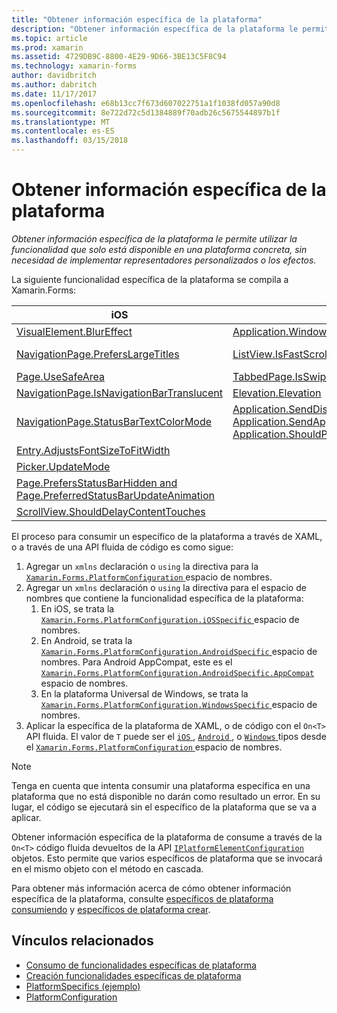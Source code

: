 ```yaml
---
title: "Obtener información específica de la plataforma"
description: "Obtener información específica de la plataforma le permite utilizar la funcionalidad que solo está disponible en una plataforma concreta, sin necesidad de implementar representadores personalizados o los efectos."
ms.topic: article
ms.prod: xamarin
ms.assetid: 4729DB9C-8800-4E29-9D66-3BE13C5F8C94
ms.technology: xamarin-forms
author: davidbritch
ms.author: dabritch
ms.date: 11/17/2017
ms.openlocfilehash: e68b13cc7f673d607022751a1f1038fd057a90d8
ms.sourcegitcommit: 8e722d72c5d1384889f70adb26c5675544897b1f
ms.translationtype: MT
ms.contentlocale: es-ES
ms.lasthandoff: 03/15/2018
---
```

# <a name="platform-specifics"></a>Obtener información específica de la plataforma

_Obtener información específica de la plataforma le permite utilizar la funcionalidad que solo está disponible en una plataforma concreta, sin necesidad de implementar representadores personalizados o los efectos._

La siguiente funcionalidad específica de la plataforma se compila a Xamarin.Forms:

|iOS|Android|Windows|
|--- |--- |--- |
|[VisualElement.BlurEffect](~/xamarin-forms/platform/platform-specifics/consuming/ios.md#blur)|[Application.WindowSoftInputModeAdjust](~/xamarin-forms/platform/platform-specifics/consuming/android.md#soft_input_mode)|[Page.ToolbarPlacement](~/xamarin-forms/platform/platform-specifics/consuming/windows.md#toolbar_placement)|
|[NavigationPage.PrefersLargeTitles](~/xamarin-forms/platform/platform-specifics/consuming/ios.md#large_title)|[ListView.IsFastScrollEnabled](~/xamarin-forms/platform/platform-specifics/consuming/android.md#fastscroll)|[MasterDetailPage.CollapsedPaneWidth y MasterDetailPage.CollapseStyle](~/xamarin-forms/platform/platform-specifics/consuming/windows.md#collapsable_navigation_bar)|
|[Page.UseSafeArea](~/xamarin-forms/platform/platform-specifics/consuming/ios.md#safe_area_layout)|[TabbedPage.IsSwipePagingEnabled](~/xamarin-forms/platform/platform-specifics/consuming/android.md#enable_swipe_paging)|
|[NavigationPage.IsNavigationBarTranslucent](~/xamarin-forms/platform/platform-specifics/consuming/ios.md#translucent_navigation_bar)|[Elevation.Elevation](~/xamarin-forms/platform/platform-specifics/consuming/android.md#elevation)|
|[NavigationPage.StatusBarTextColorMode](~/xamarin-forms/platform/platform-specifics/consuming/ios.md#status_bar_color_mode)|[Application.SendDisappearingEventOnPause, Application.SendAppearingEventOnResume y Application.ShouldPreserveKeyboardOnResume](~/xamarin-forms/platform/platform-specifics/consuming/android.md#disable_lifecycle_events)|
|[Entry.AdjustsFontSizeToFitWidth](~/xamarin-forms/platform/platform-specifics/consuming/ios.md#adjust_font_size)|
|[Picker.UpdateMode](~/xamarin-forms/platform/platform-specifics/consuming/ios.md#picker_update_mode)|
|[Page.PrefersStatusBarHidden and Page.PreferredStatusBarUpdateAnimation](~/xamarin-forms/platform/platform-specifics/consuming/ios.md#set_status_bar_visibility)|
|[ScrollView.ShouldDelayContentTouches](~/xamarin-forms/platform/platform-specifics/consuming/ios.md#delay_content_touches)|

El proceso para consumir un específico de la plataforma a través de XAML, o a través de una API fluida de código es como sigue:

1. Agregar un `xmlns` declaración o `using` la directiva para la [ `Xamarin.Forms.PlatformConfiguration` ](https://developer.xamarin.com/api/namespace/Xamarin.Forms.PlatformConfiguration/) espacio de nombres.
1. Agregar un `xmlns` declaración o `using` la directiva para el espacio de nombres que contiene la funcionalidad específica de la plataforma:
    1. En iOS, se trata la [ `Xamarin.Forms.PlatformConfiguration.iOSSpecific` ](https://developer.xamarin.com/api/namespace/Xamarin.Forms.PlatformConfiguration.iOSSpecific/) espacio de nombres.
    1. En Android, se trata la [ `Xamarin.Forms.PlatformConfiguration.AndroidSpecific` ](https://developer.xamarin.com/api/namespace/Xamarin.Forms.PlatformConfiguration.AndroidSpecific/) espacio de nombres. Para Android AppCompat, este es el [ `Xamarin.Forms.PlatformConfiguration.AndroidSpecific.AppCompat` ](https://developer.xamarin.com/api/namespace/Xamarin.Forms.PlatformConfiguration.AndroidSpecific.AppCompat/) espacio de nombres.
    1. En la plataforma Universal de Windows, se trata la [ `Xamarin.Forms.PlatformConfiguration.WindowsSpecific` ](https://developer.xamarin.com/api/namespace/Xamarin.Forms.PlatformConfiguration.WindowsSpecific/) espacio de nombres.
1. Aplicar la específica de la plataforma de XAML, o de código con el `On<T>` API fluida. El valor de `T` puede ser el [ `iOS` ](https://developer.xamarin.com/api/type/Xamarin.Forms.PlatformConfiguration.iOS/), [ `Android` ](https://developer.xamarin.com/api/type/Xamarin.Forms.PlatformConfiguration.Android/), o [ `Windows` ](https://developer.xamarin.com/api/type/Xamarin.Forms.PlatformConfiguration.Windows/) tipos desde el [ `Xamarin.Forms.PlatformConfiguration` ](https://developer.xamarin.com/api/namespace/Xamarin.Forms.PlatformConfiguration/) espacio de nombres.

> [!NOTE]
> Tenga en cuenta que intenta consumir una plataforma específica en una plataforma que no está disponible no darán como resultado un error. En su lugar, el código se ejecutará sin el específico de la plataforma que se va a aplicar.

Obtener información específica de la plataforma de consume a través de la `On<T>` código fluida devueltos de la API [ `IPlatformElementConfiguration` ](https://developer.xamarin.com/api/type/Xamarin.Forms.IPlatformElementConfiguration%3CTPlatform,TElement%3E/) objetos. Esto permite que varios específicos de plataforma que se invocará en el mismo objeto con el método en cascada.

Para obtener más información acerca de cómo obtener información específica de la plataforma, consulte [específicos de plataforma consumiendo](~/xamarin-forms/platform/platform-specifics/consuming/index.md) y [específicos de plataforma crear](~/xamarin-forms/platform/platform-specifics/creating.md).


## <a name="related-links"></a>Vínculos relacionados

- [Consumo de funcionalidades específicas de plataforma](~/xamarin-forms/platform/platform-specifics/consuming/index.md)
- [Creación funcionalidades específicas de plataforma](~/xamarin-forms/platform/platform-specifics/creating.md)
- [PlatformSpecifics (ejemplo)](https://developer.xamarin.com/samples/xamarin-forms/userinterface/platformspecifics/)
- [PlatformConfiguration](https://developer.xamarin.com/api/namespace/Xamarin.Forms.PlatformConfiguration/)
